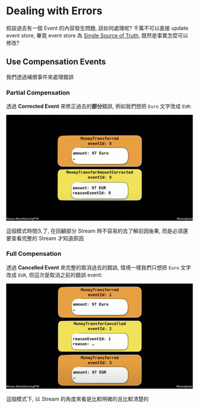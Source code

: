 # Dealing with Errors

假設過去有一個 Event 的內容發生問題, 該如何處理呢? 千萬不可以直接 update event store, 畢竟 event store 為 [Single Source of Truth](spaces/umani/single-source-of-truth.md), 既然是事實怎麼可以修改?

## Use Compensation Events

我們透過補償事件來處理錯誤

### Partial Compensation

透過 **Corrected Event** 來修正過去的**部分**錯誤, 例如我們想把 `Euro` 文字改成 `EUR`:

![](spaces/event-sourcing/attachments/partial-compensation.png)

這個模式時間久了, 在回顧部分 Stream 時不容易的去了解前因後果, 而是必須還要查看完整的 Stream 才知道原因

### Full Compensation

透過 **Cancelled Event** 來完整的取消過去的錯誤, 情境一樣我們只想把 `Euro` 文字改成 `EUR`, 但這次是取消之前的錯誤 event:

![](spaces/event-sourcing/attachments/full-compensation.png)

這個模式下, 以 Stream 的角度來看是比較明確的且比較清楚的
